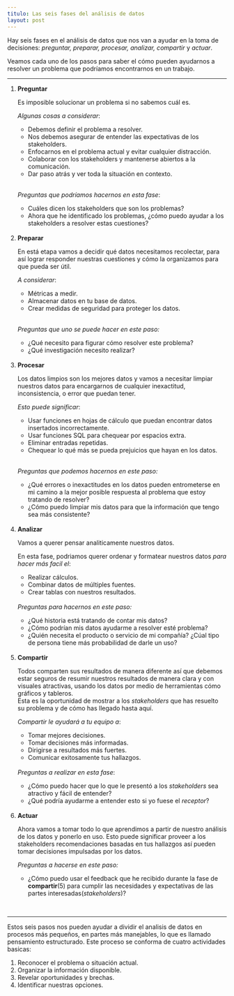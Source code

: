 ```yaml
---
titulo: Las seis fases del análisis de datos
layout: post
---
```


<p class = 'subtitulo'>Hay seis fases en el análisis de datos que nos van a ayudar en la toma de decisiones: <i>preguntar, preparar, procesar, analizar, compartir</i> y <i>actuar</i>.


<br>


Veamos cada uno de los pasos para saber el cómo pueden ayudarnos a resolver un problema que podríamos encontrarnos en un trabajo.</p>


<hr>
<ol>

<li><b>Preguntar</b></li>
 <p>Es imposible solucionar un problema si no sabemos cuál es.<br></p>


<i>Algunas cosas a considerar</i>:<br>
<ul>
 <li>Debemos definir el problema a resolver.</li>
<li>Nos debemos asegurar de entender las expectativas de los stakeholders.</li>
<li>Enfocarnos en el problema actual y evitar cualquier distracción.</li>
<li>Colaborar con los stakeholders y mantenerse abiertos a la comunicación.</li>
<li>Dar paso atrás y ver toda la situación en contexto.</li>
</ul>

<br><i>Preguntas que podríamos hacernos en esta fase</i>:<br>
<ul>
<li>Cuáles dicen los stakeholders que son los problemas?</li>
<li>Ahora que he identificado los problemas, ¿cómo puedo ayudar a los stakeholders a resolver estas cuestiones?</li>
</ul><br>


<li><b>Preparar</b></li>
<p>En está etapa vamos a decidir qué datos necesitamos recolectar, para así lograr responder nuestras cuestiones y cómo la organizamos para que pueda ser útil.</p>
<i>A considerar</i>:
<ul>
<li>Métricas a medir.</li>
<li>Almacenar datos en tu base de datos.</li>
<li>Crear medidas de seguridad para proteger los datos.</li>
</ul><br>

<i>Preguntas que uno se puede hacer en este paso:</i>

<ul><li>¿Qué necesito para figurar cómo resolver este problema?</li>

<li>¿Qué investigación necesito realizar?</li></ul><br>


<li><b>Procesar</b></li>

<p>Los datos limpios son los mejores datos y vamos a necesitar limpiar nuestros datos para encargarnos de cualquier inexactitud, inconsistencia, o error que puedan tener.</p>
<i>Esto puede significar</i>:<br>

<ul>
    <li>Usar funciones en hojas de cálculo que puedan encontrar datos insertados incorrectamente.</li>
    <li>Usar funciones SQL para chequear por espacios extra.</li>
    <li>Eliminar entradas repetidas.</li>
    <li>Chequear lo qué más se pueda prejuicios que hayan en los datos.</li>
</ul>
<br>

<i>Preguntas que podemos hacernos en este paso:</i>

<ul>
    <li>¿Qué errores o inexactitudes en los datos pueden entrometerse en mi camino a la mejor posible respuesta al problema que estoy tratando de resolver?</li>
    <li>¿Cómo puedo limpiar mis datos para que la información que tengo sea más consistente?</li>
</ul><br>

<li><b>Analizar</b></li>
<p>Vamos a querer pensar analiticamente nuestros datos.</p>
En esta fase, podriamos querer ordenar y formatear nuestros datos <i>para hacer más facil el</i>:
<ul>
    <li>Realizar cálculos.</li>
    <li>Combinar datos de múltiples fuentes.</li>
    <li>Crear tablas con nuestros resultados.</li>
</ul>
<br><i>Preguntas para hacernos en este paso:</i><br>
<ul>
    <li>¿Qué historia está tratando de contar mis datos?</li>
    <li>¿Cómo podrían mis datos ayudarme a resolver esté problema?</li>
    <li>¿Quién necesita el producto o servicio de mi compañía? ¿Cúal tipo de persona tiene más probabilidad de darle un uso?</li>
</ul><br>


<li><b>Compartir</b></li>
<p>Todos comparten sus resultados de manera diferente así que debemos estar seguros de resumir nuestros resultados de manera clara y con visuales atractivas, usando los datos por medio de herramientas cómo gráficos y tableros.<br>Esta es la oportunidad de mostrar a los <i>stakeholders</i> que has resuelto su problema y de cómo has llegado hasta aquí.<br></p>
<i>Compartir le ayudará a tu equipo a</i>:
<ul>
<li>Tomar mejores decisiones.</li>
<li>Tomar decisiones más informadas.</li>
<li>Dirigirse a resultados más fuertes.</li>
<li>Comunicar exitosamente tus hallazgos.</li>
</ul><br>
<i>Preguntas a realizar en esta fase</i>:<br>
<ul>
<li>¿Cómo puedo hacer que lo que le presentó a los <i>stakeholders</i> sea atractivo y fácil de entender?</li>
<li>¿Qué podría ayudarme a entender esto si yo fuese el <i>receptor</i>?</li>
</ul><br>
<li><b>Actuar</b></li>
<p>Ahora vamos a tomar todo lo que aprendimos a partir de nuestro análisis de los datos y ponerlo en uso. Esto puede significar proveer a los stakeholders recomendaciones basadas en tus hallazgos así pueden tomar decisiones impulsadas por los datos.</p>

<i>Preguntas a hacerse en este paso:</i>
<ul><li>¿Cómo puedo usar el feedback que he recibido durante la fase de <b>compartir</b>(5) para cumplir las necesidades y expectativas de las partes interesadas(<i>stakeholders</i>)?</li></ul>
</ol><br>
<hr>
<p>Estos seis pasos nos pueden ayudar a dividir el analisis de datos en procesos más pequeños, en partes más manejables, lo que es llamado pensamiento estructurado. Este proceso se conforma de cuatro actividades basicas:</p>
<ol>
<li>Reconocer el problema o situación actual.</li>
<li>Organizar la información disponible.</li>
<li>Revelar oportunidades y brechas.</li>
<li>Identificar nuestras opciones.</li>
</ol>